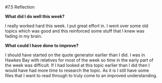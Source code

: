 #7.5 Reflection


**What did I do well this week?**

I really worked hard this week. I put great effort in. I went over some old topics which was good and this reinforced some stuff that I knew was fading in my brain.


**What could I have done to improve?**

I should have started on the quote generator earlier than I did. I was in Hawkes Bay with relatives for most of the week so time in the early part of the week was difficult. If I had looked at this topic earlier than I did then I would have had more time to research the topic. As it is I still have some files that I want to read through to truly come to an improved understanding. 

